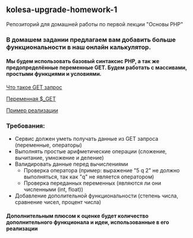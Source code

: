 ## kolesa-upgrade-homework-1
Репозиторий для домашней работы по первой лекции "Основы PHP"

### В домашем задании предлагаем вам добавить больше функциональности в наш онлайн калькулятор. 

#### Мы будем использовать базовый синтаксис PHP, а так же предопределённые переменные GET. Будем работать с массивами, простыми функциями и условиями.
[Что такое GET запрос](https://guruweba.com/html/metody-get-i-post-ispolzovanie-i-otlichiya/)

[Переменная $_GET](https://www.php.net/manual/ru/reserved.variables.get.php)

[Пример реализации](https://phpsandbox.io/n/twilight-cherry-b3br-9bsb8)

### Требования:
* Сервис должен уметь получать данные из GET запроса (переменные, операторы)
* Выполнять простые арифметические операции (сложение, вычитание, умножение и деление)
* Валидировать данные перед вычислениями
  * Проверка оператора (пример: выражение "5 q 2" не должно выполняться, так как "q" не является оператором) 
  * Проверка переданных переменных (являются ли они численными (int, float))
* Добавление дополительной функциональности (степень числа, сравнение чисел, процент числа)

#### Дополнительным плюсом к оценке будет количество дополнительного функционала и идеи, использованные в его реализации
